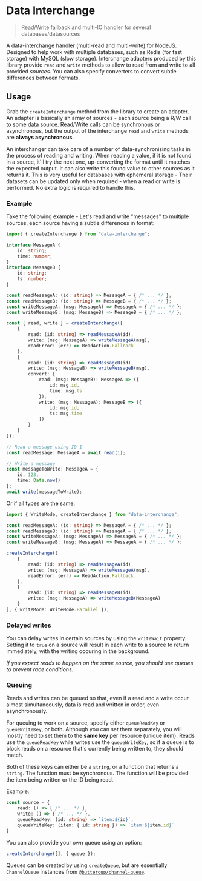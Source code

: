 # Data Interchange
> Read/Write fallback and multi-IO handler for several databases/datasources

A data-interchange handler (multi-read and multi-write) for NodeJS. Designed to help work with multiple databases, such as Redis (for fast storage) with MySQL (slow storage). Interchange adapters produced by this library provide `read` and `write` methods to allow to read from and write to all provided _sources_. You can also specify converters to convert subtle differences between formats.

## Usage

Grab the `createInterchange` method from the library to create an adapter. An adapter is basically an array of sources - each source being a R/W call to some data source. Read/Write calls can be synchronous or asynchronous, but the output of the interchange `read` and `write` methods are **always asynchronous**.

An interchanger can take care of a number of data-synchronising tasks in the process of reading and writing. When reading a value, if it is not found in a source, it'll try the next one, up-converting the format until it matches the expected output. It can also write this found value to other sources as it returns it. This is very useful for databases with ephemeral storage - Their datasets can be updated only when required - when a read or write is performed. No extra logic is required to handle this.

### Example

Take the following example - Let's read and write "messages" to multiple sources, each source having a subtle differences in format:

```typescript
import { createInterchange } from "data-interchange";

interface MessageA {
    id: string;
    time: number;
}
interface MessageB {
    id: string;
    ts: number;
}

const readMessageA: (id: string) => MessageA = { /* ... */ };
const readMessageB: (id: string) => MessageB = { /* ... */ };
const writeMessageA: (msg: MessageA) => MessageA = { /* ... */ };
const writeMessageB: (msg: MessageB) => MessageB = { /* ... */ };

const { read, write } = createInterchange([
    {
        read: (id: string) => readMessageA(id),
        write: (msg: MessageA) => writeMessageA(msg),
        readError: (err) => ReadAction.Fallback
    },
    {
        read: (id: string) => readMessageB(id),
        write: (msg: MessageB) => writeMessageB(msg),
        convert: {
            read: (msg: MessageB): MessageA => ({
                id: msg.id,
                time: msg.ts
            }),
            write: (msg: MessageA): MessageB => ({
                id: msg.id,
                ts: msg.time
            })
        }
    }
]);

// Read a message using ID 1
const readMessage: MessageA = await read(1);

// Write a message
const messageToWrite: MessageA = {
    id: 123,
    time: Date.now()
};
await write(messageToWrite);
```

Or if all types are the same:

```typescript
import { WriteMode, createInterchange } from "data-interchange";

const readMessageA: (id: string) => MessageA = { /* ... */ };
const readMessageB: (id: string) => MessageA = { /* ... */ };
const writeMessageA: (msg: MessageA) => MessageA = { /* ... */ };
const writeMessageB: (msg: MessageA) => MessageA = { /* ... */ };

createInterchange([
    {
        read: (id: string) => readMessageA(id),
        write: (msg: MessageA) => writeMessageA(msg),
        readError: (err) => ReadAction.Fallback
    },
    {
        read: (id: string) => readMessageB(id),
        write: (msg: MessageA) => writeMessageB(MessageA)
    }
], { writeMode: WriteMode.Parallel });
```

### Delayed writes

You can delay writes in certain sources by using the `writeWait` property. Setting it to `true` on a source will result in each write to a source to return immediately, with the writing occuring in the background.

_If you expect reads to happen on the same source, you should use queues to prevent race conditions._

### Queuing

Reads and writes can be queued so that, even if a read and a write occur almost simultaneously, data is read and written in order, even asynchronously.

For queuing to work on a source, specify either `queueReadKey` or `queueWriteKey`, or both. Although you can set them separately, you will mostly need to set them to the **same key** per resource (unique item). Reads use the `queueReadKey` while writes use the `queueWriteKey`, so if a queue is to block reads on a resource that's currently being written to, they should match.

Both of these keys can either be a `string`, or a function that returns a `string`. The function must be synchronous. The function will be provided the item being written or the ID being read.

Example:

```typescript
const source = {
    read: () => { /* ... */ },
    write: () => { /* ... */ },
    queueReadKey: (id: string) => `item:${id}`,
    queueWriteKey: (item: { id: string }) => `item:${item.id}`
}
```

You can also provide your own queue using an option:

```typescript
createInterchange([], { queue });
```

Queues can be created by using `createQueue`, but are essentially `ChannelQueue` instances from [`@buttercup/channel-queue`](https://github.com/buttercup/channel-queue).
